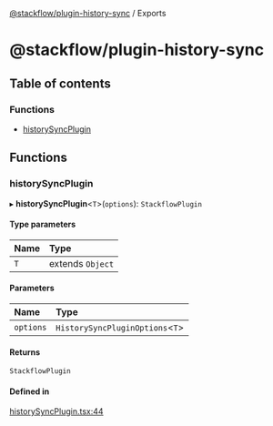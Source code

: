 [@stackflow/plugin-history-sync](README.md) / Exports

# @stackflow/plugin-history-sync

## Table of contents

### Functions

- [historySyncPlugin](#historysyncplugin)

## Functions

### historySyncPlugin

▸ **historySyncPlugin**\<`T`\>(`options`): `StackflowPlugin`

#### Type parameters

| Name | Type |
| :------ | :------ |
| `T` | extends `Object` |

#### Parameters

| Name | Type |
| :------ | :------ |
| `options` | `HistorySyncPluginOptions`\<`T`\> |

#### Returns

`StackflowPlugin`

#### Defined in

[historySyncPlugin.tsx:44](https://github.com/daangn/stackflow/blob/5c80059/plugins/history-sync/src/historySyncPlugin.tsx#L44)
